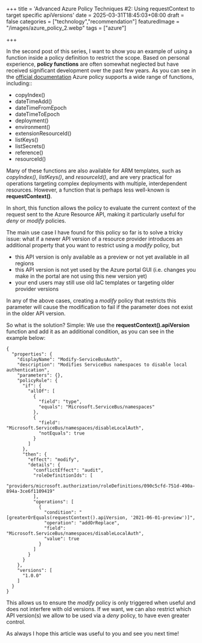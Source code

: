 +++
title = 'Advanced Azure Policy Techniques #2: Using requestContext to target specific apiVersions'
date = 2025-03-31T18:45:03+08:00
draft = false
categories = ["technology","recommendation"]
featuredImage = "/images/azure_policy_2.webp"
tags = ["azure"]


+++

In the second post of this series, I want to show you an example of using a function inside a policy definition to restrict the scope. Based on personal experience, **policy functions** are often somewhat neglected but have received significant development over the past few years. As you can see in the [official documentation](https://learn.microsoft.com/en-us/azure/governance/policy/concepts/definition-structure-policy-rule#policy-functions) Azure policy supports a wide range of functions, including::
- copyIndex()
- dateTimeAdd()
- dateTimeFromEpoch
- dateTimeToEpoch
- deployment()
- environment()
- extensionResourceId()
- listKeys()
- listSecrets()
- reference()
- resourceId()

Many of these functions are also available for ARM templates, such as *copyIndex()*, *listKeys()*, and *resourceId()*, and are very practical for operations targeting complex deployments with multiple, interdependent resources. However, a function that is perhaps less well-known is **requestContext()**.

In short, this function allows the policy to evaluate the current context of the request sent to the Azure Resource API, making it particularly useful for *deny* or *modify* policies.

The main use case I have found for this policy so far is to solve a tricky issue: what if a newer API version of a resource provider introduces an additional property that you want to restrict using a *modify* policy, but 
- this API version is only available as a preview or not yet available in all regions
- this API version is not yet used by the Azure portal GUI (i.e. changes you make in the portal are not using this new version yet)
- your end users may still use old IaC templates or targeting older provider versions

In any of the above cases, creating a *modify* policy that restricts this parameter will cause the modification to fail if the parameter does not exist in the older API version.

So what is the solution? Simple: We use the **requestContext().apiVersion** function and add it as an additional condition, as you can see in the example below:

```
{
  "properties": {
    "displayName": "Modify-ServiceBusAuth",
    "description": "Modifies ServiceBus namespaces to disable local authentication",
    "parameters": {},
    "policyRule": {
      "if": {
        "allOf": [
          {
            "field": "type",
            "equals": "Microsoft.ServiceBus/namespaces"
          },
          {
            "field": "Microsoft.ServiceBus/namespaces/disableLocalAuth",
            "notEquals": true
          }
        ]
      },
      "then": {
        "effect": "modify",
        "details": {
          "conflictEffect": "audit",
          "roleDefinitionIds": [
            "providers/microsoft.authorization/roleDefinitions/090c5cfd-751d-490a-894a-3ce6f1109419"
          ],
          "operations": [
            {
              "condition": "[greaterOrEquals(requestContext().apiVersion, '2021-06-01-preview')]",
              "operation": "addOrReplace",
              "field": "Microsoft.ServiceBus/namespaces/disableLocalAuth",
              "value": true
            }
          ]
        }
      }
    },
    "versions": [
      "1.0.0"
    ]
  }
}
```

This allows us to ensure the *modify* policy is only triggered when useful and does not interfere with old versions. If we want, we can also restrict which API version(s) we allow to be used via a *deny* policy, to have even greater control.

As always I hope this article was useful to you and see you next time!
